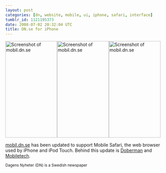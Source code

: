 ```yaml
---
layout: post
categories: [dn, website, mobile, ui, iphone, safari, interface]
tumblr_id: 1121195373  
date: 2008-07-02 20:32:04 UTC
title: DN.se for iPhone
---
```


<a href='/attachments/2008/07/dnse-iphone-start.png'><img src="/attachments/2008/07/dnse-iphone-start-161x300.png" alt="Screenshot of mobil.dn.se" width="161" height="300" class="alignnone size-medium wp-image-509" /></a><a href='/attachments/2008/07/dnse-iphone-kultur.png'><img src="/attachments/2008/07/dnse-iphone-kultur-161x300.png" alt="Screenshot of mobil.dn.se" title="" width="161" height="300" class="alignnone size-medium wp-image-513" /></a><a href='/attachments/2008/07/dnse-iphone-3more.png'><img src="/attachments/2008/07/dnse-iphone-3more-161x300.png" alt="Screenshot of mobil.dn.se" width="161" height="300" class="alignnone size-medium wp-image-512" /></a>

<a href="http://mobil.dn.se/">mobil.dn.se</a> has been updated to support Mobile Safari, the web browser used by iPhone and iPod Touch. Behind this update is <a href="http://doberman.se/">Doberman</a> and <a href="http://mobiletech.no/">Mobiletech</a>.

<small>Dagens Nyheter (DN) is a Swedish newspaper</small>
